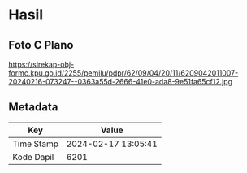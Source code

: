 # Hasil

## Foto C Plano

https://sirekap-obj-formc.kpu.go.id/2255/pemilu/pdpr/62/09/04/20/11/6209042011007-20240216-073247--0363a55d-2666-41e0-ada8-9e51fa65cf12.jpg


## Metadata

| Key        | Value               |
| ---------- | ------------------- |
| Time Stamp | 2024-02-17 13:05:41 |
| Kode Dapil | 6201                |



